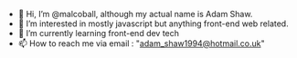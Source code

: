 - 👋 Hi, I’m @malcoball, although my actual name is Adam Shaw.
- 👀 I’m interested in mostly javascript but anything front-end web related.
- 🌱 I’m currently learning front-end dev tech
- 📫 How to reach me via email : "adam_shaw1994@hotmail.co.uk"

<!---
malcoball/malcoball is a ✨ special ✨ repository because its `README.md` (this file) appears on your GitHub profile.
You can click the Preview link to take a look at your changes.
--->

